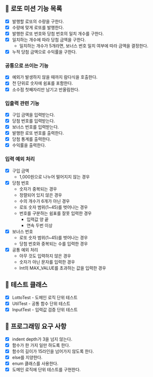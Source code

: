 ## 🚀 로또 미션 기능 목록

- [x] 발행할 로또의 수량을 구한다.
- [x] 수량에 맞게 로또를 발행한다.
- [x] 발행한 로또 번호와 당첨 번호의 일치 개수를 구한다.
- [x] 일치하는 개수에 따라 당첨 금액을 구한다.
  - 일치하는 개수가 5개라면, 보너스 번호 일치 여부에 따라 금액을 결정한다.
- [x] 누적 당첨 금액으로 수익률을 구한다.

### 공통으로 쓰이는 기능
- [x] 예외가 발생하지 않을 때까지 람다식을 호출한다.
- [x] 천 단위로 숫자에 쉼표를 포함한다.
- [x] 소수점 첫째자리만 남기고 반올림한다.

### 입출력 관련 기능
- [x] 구입 금액을 입력받는다.
- [x] 당첨 번호를 입력받는다.
- [x] 보너스 번호를 입력받는다.
- [x] 발행한 로또 번호를 출력한다.
- [x] 당첨 통계를 출력한다.
- [x] 수익률을 출력한다.

### 입력 예외 처리
- [x] 구입 금액
  - 1,000원으로 나누어 떨어지지 않는 경우
- [x] 당첨 번호
  - 숫자가 중복되는 경우
  - 정렬되어 있지 않은 경우
  - 수의 개수가 6개가 아닌 경우
  - 로또 숫자 범위(1~45)를 벗어나는 경우
  - 번호를 구분하는 쉼표를 잘못 입력한 경우
    - 입력값 양 끝
    - 연속 두번 이상
- [x] 보너스 번호
  - 로또 숫자 범위(1~45)를 벗어나는 경우
  - 당첨 번호와 중복되는 수를 입력한 경우
- [x] 공통 예외 처리
  - 아무 것도 입력하지 않은 경우
  - 숫자가 아닌 문자를 입력한 경우
  - Int의 MAX_VALUE를 초과하는 값을 입력한 경우

## 🚀 테스트 클래스
- [x] LottoTest - 도메인 로직 단위 테스트
- [x] UtilTest - 공통 함수 단위 테스트
- [x] InputTest - 입력값 검증 단위 테스트

## 🚀 프로그래밍 요구 사항
- [x] indent depth가 3을 넘지 않는다.
- [x] 함수가 한 가지 일만 하도록 한다.
- [x] 함수의 길이가 15라인을 넘어가지 않도록 한다.
- [x] else를 지양한다.
- [x] enum 클래스를 사용한다.
- [x] 도메인 로직에 단위 테스트를 구현한다.